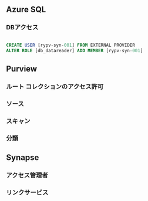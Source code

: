 ## Azure SQL

### DBアクセス
```sql

CREATE USER [rypv-syn-001] FROM EXTERNAL PROVIDER
ALTER ROLE [db_datareader] ADD MEMBER [rypv-syn-001] 

```

## Purview

### ルート コレクションのアクセス許可



### ソース

### スキャン

### 分類



## Synapse

### アクセス管理者

### リンクサービス
